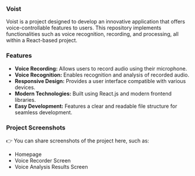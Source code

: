 ### Voist

Voist is a project designed to develop an innovative application that offers voice-controllable features to users. This repository implements functionalities such as voice recognition, recording, and processing, all within a React-based project.

### Features

- **Voice Recording:** Allows users to record audio using their microphone.  
- **Voice Recognition:** Enables recognition and analysis of recorded audio.  
- **Responsive Design:** Provides a user interface compatible with various devices.  
- **Modern Technologies:** Built using React.js and modern frontend libraries.  
- **Easy Development:** Features a clear and readable file structure for seamless development.

### Project Screenshots

👉 You can share screenshots of the project here, such as:  
- Homepage  
- Voice Recorder Screen  
- Voice Analysis Results Screen  
